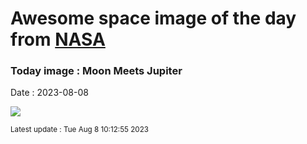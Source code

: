 
# Awesome space image of the day from [NASA](https://api.nasa.gov/)

### Today image : Moon Meets Jupiter
Date : 2023-08-08

![](https://apod.nasa.gov/apod/image/2308/MoonsJupiter_Coy_960.jpg)

<small>Latest update : Tue Aug  8 10:12:55 2023</small>
        